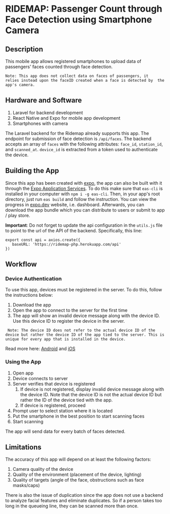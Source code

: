 # RIDEMAP: Passenger Count through Face Detection using Smartphone Camera

## Description

This mobile app allows registered smartphones to upload data
of passengers' faces counted through face detection. 

`Note: This app does not collect data on faces of passengers, it 
relies instead upon the faceID created when a face is detected by 
the app's camera.`

## Hardware and Software

1. Laravel for backend development
2. React Native and Expo for mobile app development
3. Smartphones with camera

The Laravel backend for the Ridemap already supports this app. The
endpoint for submission of face detection is `/api/faces`. The backend
accepts an array of `faces` with the following attributes: `face_id`,
`station_id`, and `scanned_at`. `device_id` is extracted from a token
used to authenticate the device.

## Building the App

Since this app has been created with [expo](expo.dev),
the app can also be built with it through the
[Expo Application Services](https://docs.expo.dev/eas/).
To do this make sure that `eas-cli` is installed in your
computer with `npm i -g eas-cli`. Then, in your app's root
directory, just run `eas build` and follow the instruction.
You can view the progress in [expo.dev](https://expo.dev/) 
website, i.e. dashboard. Afterwards, you can download the 
app bundle which you can distribute to users or submit to
app / play store.

__Important__: Do not forget to update the api configuration in the
`utils.js` file to point to the url of the API of the backend. Specifically,
this line:

```
export const api = axios.create({
   baseURL: 'https://ridemap-php.herokuapp.com/api'
})
```

## Workflow

### Device Authentication

To use this app, devices must be registered in the server. To do
this, follow the instructions below:

1. Download the app
2. Open the app to connect to the server for the first time
3. The app will show an invalid device message along with the device ID.
Use this device ID to register the device in the server.

`
Note: The device ID does not refer to the actual device ID of the
device but rather the device ID of the app tied to the server. This
is unique for every app that is installed in the device.`

Read more here: [Android](https://docs.expo.dev/versions/v45.0.0/sdk/application/#applicationandroidid)
and [iOS](https://docs.expo.dev/versions/v45.0.0/sdk/application/#applicationgetiosidforvendorasync)

### Using the App

1. Open app
2. Device connects to server
3. Server verifies that device is registered
   1. If device is not registered, display invalid device message along with the device ID. Note that the device ID is not the actual device ID but rather the ID of the device tied with the app.
   2. If device is registered, proceed
4. Prompt user to select station where it is located
5. Put the smartphone in the best position to start scanning faces 
6. Start scanning

The app will send data for every batch of faces detected.

## Limitations

The accuracy of this app will depend on at least the following factors:

1. Camera quality of the device
2. Quality of the environment (placement of the device, lighting)
3. Quality of targets (angle of the face, obstructions such as face masks/caps)

There is also the issue of duplication since the app does not use a
backend to analyze facial features and eliminate duplicates. So if a 
person takes too long in the queueing line, they can be scanned more than
once.